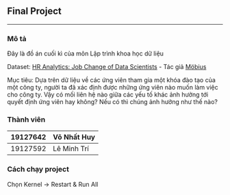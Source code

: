 ## Final Project
***
### Mô tả
Đây là đồ án cuối kì của môn Lập trình khoa học dữ liệu

Dataset: [HR Analytics: Job Change of Data Scientists](https://www.kaggle.com/arashnic/hr-analytics-job-change-of-data-scientists) - Tác giả [Möbius](https://www.kaggle.com/arashnic)

Mục tiêu: Dựa trên dữ liệu về các ứng viên tham gia một khóa đào tạo của một công ty, người ta đã xác định được những ứng viên nào muốn làm việc cho công ty.
Vậy có mối liên hệ nào giữa các yếu tố khác ảnh hưởng tới quyết định ứng viên hay không? Nếu có thì chúng ảnh hưởng như thế nào? 

### Thành viên
| 19127642 | Võ Nhất Huy |
| -------- | ----------- |
| 19127592 | Lê Minh Trí |

### Cách chạy project
Chọn Kernel -> Restart & Run All
